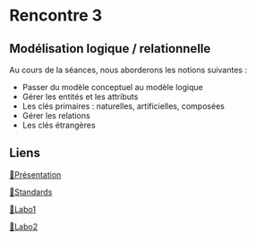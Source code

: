 # Rencontre 3

## Modélisation logique / relationnelle

Au cours de la séances, nous aborderons les notions suivantes : 
* Passer du modèle conceptuel au modèle logique
* Gérer les entités et les attributs
* Les clés primaires : naturelles, artificielles, composées
* Gérer les relations
* Les clés étrangères

## Liens

[🔗Présentation](@site/static/powerpoint/420-4D5_R03_Modele-Logique.pdf)

[🔗Standards](@site/static/powerpoint/420-4D5_R03_Standards-à-respecter.pdf)

[🔗Labo1](@site/static/exos/420_4D5_R03_Labo-3_Partie-1.docx)

[🔗Labo2](@site/static/exos/420_4D5_R03_Labo-3_Partie-2.docx)